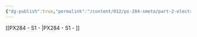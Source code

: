 ```yaml
---
{"dg-publish":true,"permalink":"/content/012/px-284-smeto/part-2-electromagnetic-theory/s-em-waves-at-boundaries/s-em-waves-at-boundaries/","noteIcon":"1","created":"2025-03-06T17:38:31.726+00:00","updated":"2025-03-06T17:39:03.378+00:00"}
---
```


[[PX284 - S1 - \|PX284 - S1 - ]]
